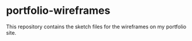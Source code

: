 # portfolio-wireframes
This repository contains the sketch files for the wireframes on my portfolio site.
